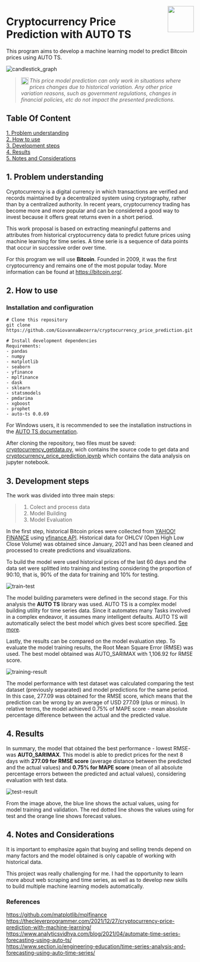 <img src="https://user-images.githubusercontent.com/44107852/233521994-973b8bb0-7973-4eda-b5ef-78dc5cc2414a.png" align="right"
      width="70" height="70">
      
# Cryptocurrency Price Prediction with AUTO TS
   
   
This program aims to develop a machine learning model to predict Bitcoin prices using AUTO TS.

![candlestick_graph](https://user-images.githubusercontent.com/44107852/233504877-c678f7a7-a469-4107-aa42-3b40a1b591b3.jpg)

><img src="https://user-images.githubusercontent.com/44107852/232332112-330712e3-4ed0-4703-a88e-4fc4edbe68db.png" 
align="left" alt="imdb logo" width="20" height="20">
*This price model prediction can only work in situations where prices changes due to historical variation. Any other price variation reasons, such as government regulations, changes in financial policies, etc do not impact the presented predictions.*

## Table Of Content  

[1. Problem understanding](#1.-problem-understanding)  
[2. How to use](#2.-how-to-use)  
[3. Development steps](#3.-development-steps)    
[4. Results](#4.-results)  
[5. Notes and Considerations](#5.-notes-and-considerations)  


## 1. Problem understanding  

Cryptocurrency is a digital currency in which transactions are verified and records maintained by a decentralized system using cryptography, rather than by a centralized authority. In recent years, cryptocurrency trading has become more and more popular and can be considered a good way to invest because it offers great returns even in a short period.   

This work proposal is based on extracting meaningful patterns and attributes from historical cryptocurrency data to predict future prices using machine learning for time series. A time serie is a sequence of data points that occur in successive order over time.   

For this program we will use **Bitcoin**. Founded in 2009, it was the first cryptocurrency and remains one of the most popular today. More information can be found at https://bitcoin.org/.

## 2. How to use  

### Installation and configuration 

```
# Clone this repository
git clone https://github.com/GiovannaBezerra/cryptocurrency_price_prediction.git

# Install development dependencies
Requirements:
- pandas
- numpy
- matplotlib
- seaborn
- yfinance
- mplfinance
- dask
- sklearn
- statsmodels
- pmdarima
- xgboost
- prophet
- auto-ts 0.0.69
```

For Windows users, it is recommended to see the installation instructions in the [AUTO TS documentation](https://github.com/AutoViML/Auto_TS#note-for-windows-users).

After cloning the repository, two files must be saved: [cryptocurrency_getdata.py](https://github.com/GiovannaBezerra/cryptocurrency_price_prediction/blob/main/cryptocurrency_get_data.py), wich contains the source code to get data and [cryptocurrency_price_prediction.ipynb](https://github.com/GiovannaBezerra/cryptocurrency_price_prediction/blob/main/cryptocurrency_price_prediction.ipynb) which contains the data analysis on jupyter notebook.

## 3. Development steps

The work was divided into three main steps:   
> 1. Colect and process data
> 2. Model Building
> 3. Model Evaluation

In the first step, historical Bitcoin prices were collected from [YAHOO! FINANCE](https://finance.yahoo.com/quote/BTC-USD?p=BTC-USD&.tsrc=fin-srch) using [yfinance API](https://pypi.org/project/yfinance/). Historical data for OHLCV (Open High Low Close Volume) was obtained since January, 2021 and has been cleaned and processed to create predictions and visualizations.   

To build the model were used historical prices of the last 60 days and the data set were splitted into training and testing considering the proportion of 90:10, that is, 90% of the data for training and 10% for testing.

![train-test](https://user-images.githubusercontent.com/44107852/233522145-7cdaaf11-9823-4406-b4a3-c5288c8d8350.jpg)

The model building parameters were defined in the second stage. For this analysis the **AUTO TS** library was used. AUTO TS is a complex model building utility for time series data. Since it automates many Tasks involved in a complex endeavor, it assumes many intelligent defaults. AUTO TS will automatically select the best model which gives best score specified. [See more](https://pypi.org/project/auto-ts/). 

Lastly, the results can be compared on the model evaluation step. To evaluate the model training results, the Root Mean Square Error (RMSE) was used. The best model obtained was AUTO_SARIMAX with 1,106.92 for RMSE score.

![training-result](https://user-images.githubusercontent.com/44107852/233522180-d3b92ac4-9369-43c2-b65d-d88490dcfd1e.jpg)

The model performance with test dataset was calculated comparing the test dataset (previously separated) and model predictions for the same period. In this case, 277.09 was obtained for the RMSE score, which means that the prediction can be wrong by an average of USD 277.09 (plus or minus). In relative terms, the model achieved 0.75% of MAPE score - mean absolute percentage difference between the actual and the predicted value.


## 4. Results 

In summary, the model that obtained the best performance - lowest RMSE- was **AUTO_SARIMAX**. This model is able to predict prices for the next 8 days with **277.09 for RMSE score** (average distance between the predicted and the actual values) and **0.75% for MAPE score** (mean of all absolute percentage errors between the predicted and actual values), considering evaluation with test data.

![test-result](https://user-images.githubusercontent.com/44107852/233242095-ce8bebde-2588-4cdd-a3f3-0e4aced02d94.jpg)

From the image above, the blue line shows the actual values, using for model training and validation. The red dotted line shows the values using for test and the orange line shows forecast values.


## 4. Notes and Considerations  

It is important to emphasize again that buying and selling trends depend on many factors and the model obtained is only capable of working with historical data.

This project was really challenging for me. I had the opportunity to learn more about web scraping and time series, as well as to develop new skills to build multiple machine learning models automatically.


### References

<https://github.com/matplotlib/mplfinance>   
<https://thecleverprogrammer.com/2021/12/27/cryptocurrency-price-prediction-with-machine-learning/>  
<https://www.analyticsvidhya.com/blog/2021/04/automate-time-series-forecasting-using-auto-ts/>  
<https://www.section.io/engineering-education/time-series-analysis-and-forecasting-using-auto-time-series/>   
